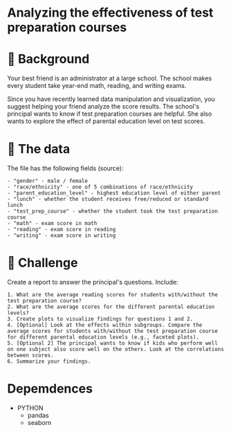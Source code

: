 # Analyzing the effectiveness of test preparation courses

# 📖 Background

Your best friend is an administrator at a large school. The school makes every student take year-end math, reading, and writing exams.

Since you have recently learned data manipulation and visualization, you suggest helping your friend analyze the score results. 
The school's principal wants to know if test preparation courses are helpful. She also wants to explore the effect of parental education level on test scores.

# 💾 The data
The file has the following fields (source):

    - "gender" - male / female
    - "race/ethnicity" - one of 5 combinations of race/ethnicity
    - "parent_education_level" - highest education level of either parent
    - "lunch" - whether the student receives free/reduced or standard lunch
    - "test_prep_course" - whether the student took the test preparation course
    - "math" - exam score in math
    - "reading" - exam score in reading
    - "writing" - exam score in writing


# 💪 Challenge

Create a report to answer the principal's questions. Include:

    1. What are the average reading scores for students with/without the test preparation course?
    2. What are the average scores for the different parental education levels?
    3. Create plots to visualize findings for questions 1 and 2.
    4. [Optional] Look at the effects within subgroups. Compare the average scores for students with/without the test preparation course for different parental education levels (e.g., faceted plots).
    5. [Optional 2] The principal wants to know if kids who perform well on one subject also score well on the others. Look at the correlations between scores.
    6. Summarize your findings.
    
# Depemdences 
  - PYTHON
    - pandas 
    - seaborn
    

